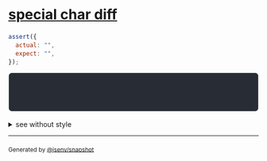 # [special char diff](../../string.test.js#L65)

```js
assert({
  actual: "",
  expect: "",
});
```

![img](throw.svg)

<details>
  <summary>see without style</summary>

```console
AssertionError: actual and expect are different

actual: ""
expect: ""
```

</details>

---

<sub>
  Generated by <a href="https://github.com/jsenv/core/tree/main/packages/independent/snapshot">@jsenv/snapshot</a>
</sub>